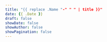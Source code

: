 ```yaml
---
title: "{{ replace .Name "-" " " | title }}"
date: {{ .Date }}
draft: false
showDate: false
showAuthor: false
showPagination: false
---
```


